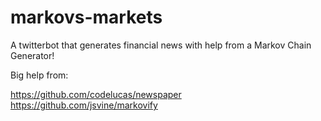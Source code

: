 # markovs-markets
A twitterbot that generates financial news with help from a Markov Chain Generator!

Big help from: 

https://github.com/codelucas/newspaper
https://github.com/jsvine/markovify
